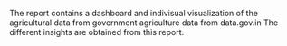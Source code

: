 The report contains a dashboard and indivisual visualization of the agricultural data from government agriculture data from data.gov.in 
The different insights are obtained from this report.
